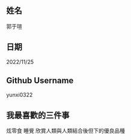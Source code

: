 姓名
----
郭于瑄

日期
----
2022/11/25

Github Username
---------------
yunxi0322

我最喜歡的三件事
---------------
炫零食
睡覺
欣賞人類與人類結合後但下的優良品種